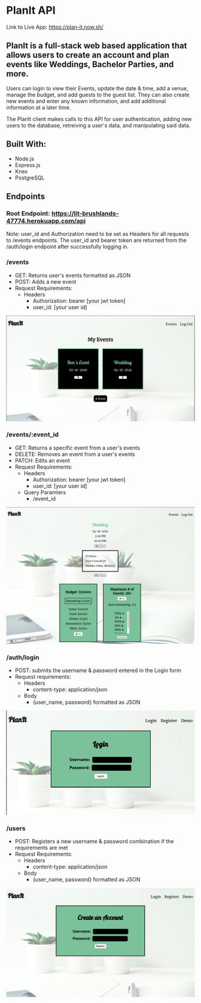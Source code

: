 # PlanIt API

Link to Live App: https://plan-it.now.sh/

## PlanIt is a full-stack web based application that allows users to create an account and plan events like Weddings, Bachelor Parties, and more. 

 Users can login to view their Events, update the date & time, add a venue, manage the budget, and add guests to the guest list. They can also create new events and enter any known information, and add additional information at a later time. 

The PlanIt client makes calls to this API for user authentication, adding new users to the database, retreiving
a user's data, and manipulating said data.

## Built With:
- Node.js
- Express.js
- Knex
- PostgreSQL

## Endpoints

### Root Endpoint: https://lit-brushlands-47774.herokuapp.com/api

Note: user_id and Authorization need to be set as Headers for all requests to /events endpoints. The user_id and bearer token are returned from the /auth/login endpoint after successfully logging in. 

### /events
 - GET: Returns user's events formatted as JSON
 - POST: Adds a new event
 - Request Requirements:
    - Headers
        - Authorization: bearer [your jwt token]
        - user_id: [your user id]

 ![My Events](./src/images/my-events.jpg)

### /events/:event_id
- GET: Returns a specific event from a user's events
- DELETE: Removes an event from a user's events
- PATCH: Edits an event
- Request Requirements:
    - Headers
        - Authorization: bearer [your jwt token]
        - user_id: [your user id]
    - Query Paramters
        - /event_id

 ![Place Page](./src/images/event-page.jpg)


### /auth/login
- POST: submits the username & password entered in the Login form
- Request requirements: 
    - Headers
        - content-type: application/json
    - Body
        - {user_name, password} formatted as JSON 


![Login](./src/images/login.jpg)

### /users
- POST: Registers a new username & password combination if the requirements are met
- Request Requirements:
    - Headers
        - content-type: application/json
    - Body
        - {user_name, password} formatted as JSON

 ![Registration](./src/images/register.jpg)